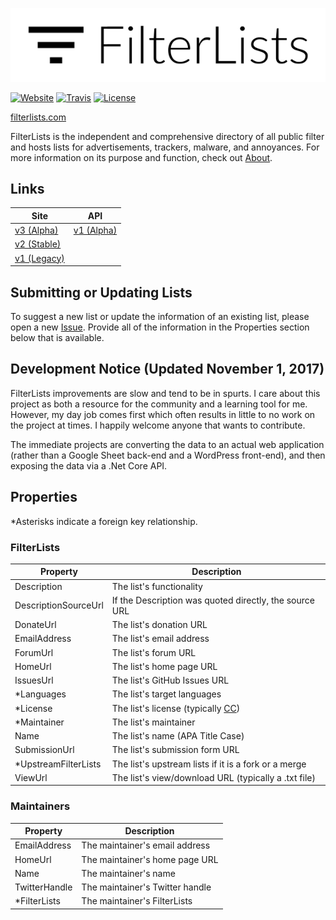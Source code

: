 ![FilterLists](https://github.com/collinbarrett/FilterLists/blob/master/imgs/logo_filterlists.png)

[![Website](https://img.shields.io/website-up-down-green-red/http/shields.io.svg)](https://filterlists.com/)
[![Travis](https://img.shields.io/travis/collinbarrett/FilterLists.svg?label=travis)](https://travis-ci.org/collinbarrett/FilterLists)
[![License](https://img.shields.io/badge/License-GPLv3-blue.svg)](https://github.com/collinbarrett/FilterLists/blob/master/LICENSE)

[filterlists.com](https://filterlists.com)

FilterLists is the independent and comprehensive directory of all public filter and hosts lists for advertisements, trackers, malware, and annoyances. For more information on its purpose and function, check out [About](https://filterlists.com/about/).

## Links
| Site                                        | API                                               |
| ------------------------------------------- | ------------------------------------------------- |
| [v3 (Alpha)](https://beta.filterlists.com/) | [v1 (Alpha)](https://api.filterlists.com/docs) |
| [v2 (Stable)](https://filterlists.com/)     |                                                   |
| [v1 (Legacy)](https://v1.filterlists.com/)  |                                                   |

## Submitting or Updating Lists

To suggest a new list or update the information of an existing list, please open a new [Issue](https://github.com/collinbarrett/FilterLists/issues). Provide all of the information in the Properties section below that is available.

## Development Notice (Updated November 1, 2017)
FilterLists improvements are slow and tend to be in spurts. I care about this project as both a resource for the community and a learning tool for me. However, my day job comes first which often results in little to no work on the project at times. I happily welcome anyone that wants to contribute.

The immediate projects are converting the data to an actual web application (rather than a Google Sheet back-end and a WordPress front-end), and then exposing the data via a .Net Core API.

## Properties
*Asterisks indicate a foreign key relationship.

### FilterLists

| Property             | Description                                                              |
|----------------------|--------------------------------------------------------------------------|
| Description          | The list's functionality                                                 |
| DescriptionSourceUrl | If the Description was quoted directly, the source URL                   |
| DonateUrl            | The list's donation URL                                                  |
| EmailAddress         | The list's email address                                                 |
| ForumUrl             | The list's forum URL                                                     |
| HomeUrl              | The list's home page URL                                                 |
| IssuesUrl            | The list's GitHub Issues URL                                             |
| *Languages           | The list's target languages                                              |
| *License             | The list's license (typically [CC](https://creativecommons.org/choose/)) |
| *Maintainer          | The list's maintainer                                                    |
| Name                 | The list's name (APA Title Case)                                         |
| SubmissionUrl        | The list's submission form URL                                           |
| *UpstreamFilterLists | The list's upstream lists if it is a fork or a merge                     |
| ViewUrl              | The list's view/download URL (typically a .txt file)                     |

### Maintainers

| Property      | Description                                |
|---------------|--------------------------------------------|
| EmailAddress  | The maintainer's email address             |
| HomeUrl       | The maintainer's home page URL             |
| Name          | The maintainer's name                      |
| TwitterHandle | The maintainer's Twitter handle            |
| *FilterLists  | The maintainer's FilterLists               |